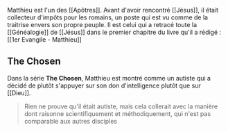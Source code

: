 Matthieu est l'un des [[Apôtres]]. Avant d'avoir rencontré [[Jésus]], il était collecteur d'impôts pour les romains, un poste qui est vu comme de la traitrise envers son propre peuple.
Il est celui qui a retracé toute la [[Généalogie]] de [[Jésus]] dans le premier chapitre du livre qu'il a rédigé : [[1er Evangile - Matthieu]]
## The Chosen
Dans la série **The Chosen**, Matthieu est montré comme un autiste qui a décidé de plutôt s'appuyer sur son don d'intelligence plutôt que sur [[Dieu]].
> Rien ne prouve qu'il était autiste, mais cela collerait avec la manière dont raisonne scientifiquement et méthodiquement, qui n'est pas comparable aux autres disciples